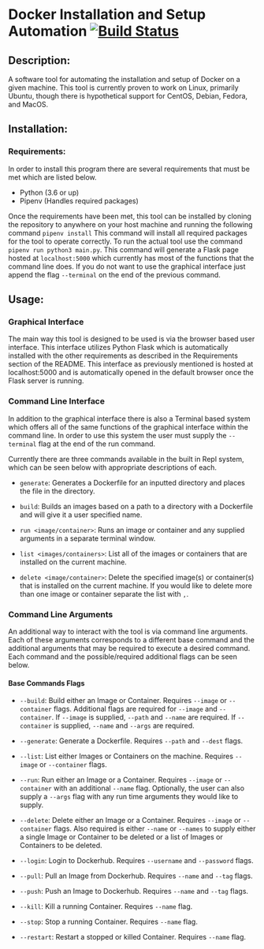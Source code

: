# Docker Installation and Setup Automation [![Build Status](https://travis-ci.com/ZachAndrews98/Docker-Automation.svg?branch=master)](https://travis-ci.com/ZachAndrews98/Docker-Automation)

## Description:

A software tool for automating the installation and setup of Docker on a given
machine. This tool is currently proven to work on Linux, primarily Ubuntu,
though there is hypothetical support for CentOS, Debian, Fedora, and MacOS.

## Installation:

### Requirements:

In order to install this program there are several requirements that must be
met which are listed below.

- Python (3.6 or up)
- Pipenv (Handles required packages)

Once the requirements have been met, this tool can be installed by cloning the
repository to anywhere on your host machine and running the following command
`pipenv install` This command will install all required packages for the tool
to operate correctly. To run the actual tool use the command `pipenv run
python3 main.py`. This command will generate a Flask page hosted at
`localhost:5000` which currently has most of the functions that the command line
does. If you do not want to use the graphical interface just append the flag
`--terminal` on the end of the previous command.

## Usage:

### Graphical Interface

The main way this tool is designed to be used is via the browser based user interface. This interface utilizes Python Flask which is automatically installed with the other requirements as described in the Requirements section of the README. This interface as previously mentioned is hosted at localhost:5000 and is automatically opened in the default browser once the Flask server is running.

### Command Line Interface

In addition to the graphical interface there is also a Terminal based system which offers all of the same functions of the graphical interface within the command line. In order to use this system the user must supply the `--terminal` flag at the end of the run command.

Currently there are three commands available in the built in Repl system, which
can be seen below with appropriate descriptions of each.

- `generate`: Generates a Dockerfile for an inputted directory and places the file in the directory.

- `build`: Builds an images based on a path to a directory with a Dockerfile and will give it a user specified name.

- `run <image/container>`: Runs an image or container and any supplied arguments in a separate terminal window.

- `list <images/containers>`: List all of the images or containers that are installed on the current machine.

- `delete <image/container>`: Delete the specified image(s) or container(s) that is installed on the current machine. If you would like to delete more than one image or container separate the list with `,`.


### Command Line Arguments

An additional way to interact with the tool is via command line arguments. Each of these arguments corresponds to a different base command and the additional arguments that may be required to execute a desired command. Each command and the possible/required additional flags can be seen below.

#### Base Commands Flags

- `--build`:  Build either an Image or Container. Requires `--image` or `--container` flags. Additional flags are required for `--image` and `--container`. If `--image` is supplied, `--path` and `--name` are required. If `--container` is supplied, `--name` and `--args` are required.

- `--generate`: Generate a Dockerfile. Requires `--path` and `--dest` flags.

- `--list`: List either Images or Containers on the machine. Requires `--image` or `--container` flags.

- `--run`: Run either an Image or a Container. Requires `--image` or `--container` with an additional `--name` flag. Optionally, the user can also supply a `--args` flag with any run time arguments they would like to supply.

- `--delete`: Delete either an Image or a Container. Requires `--image` or `--container` flags. Also required is either `--name` or `--names` to supply either a single Image or Container to be deleted or a list of Images or Containers to be deleted.

- `--login`: Login to Dockerhub. Requires `--username` and `--password` flags.

- `--pull`: Pull an Image from Dockerhub. Requires `--name` and `--tag` flags.

- `--push`: Push an Image to Dockerhub. Requires `--name` and `--tag` flags.

- `--kill`: Kill a running Container. Requires `--name` flag.

- `--stop`: Stop a running Container. Requires `--name` flag.

- `--restart`: Restart a stopped or killed Container. Requires `--name` flag.
